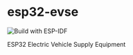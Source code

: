 # esp32-evse

![Build with ESP-IDF](https://github.com/dzurikmiroslav/esp32-evse/workflows/Build%20with%20ESP-IDF/badge.svg)

ESP32 Electric Vehicle Supply Equipment
